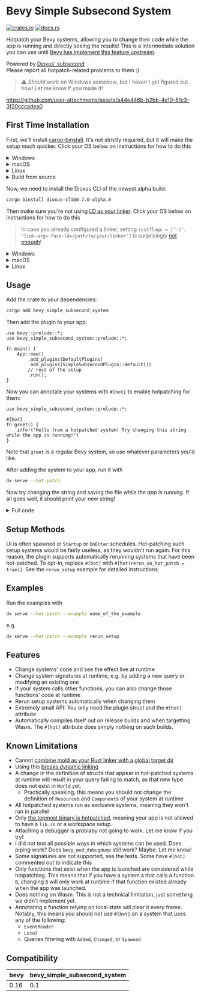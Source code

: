 # Bevy Simple Subsecond System

[![crates.io](https://img.shields.io/crates/v/bevy_simple_subsecond_system)](https://crates.io/crates/bevy_simple_subsecond_system)
[![docs.rs](https://docs.rs/bevy_simple_subsecond_system/badge.svg)](https://docs.rs/bevy_simple_subsecond_system)


Hotpatch your Bevy systems, allowing you to change their code while the app is running and directly seeing the results!
This is a intermediate solution you can use until [Bevy has implement this feature upstream](https://github.com/bevyengine/bevy/issues/19296).

Powered by [Dioxus' subsecond](https://github.com/DioxusLabs/dioxus/releases/tag/v0.7.0-alpha.0#rust-hot-patching)  
Please report all hotpatch-related problems to them :)

> ⚠️ *Should* work on Windows *somehow*, but I haven't yet figured out how! Let me know if you made it!



<https://github.com/user-attachments/assets/a44e446b-b2bb-4e10-81c3-3f20cccadea0>



## First Time Installation

First, we'll install [cargo-binstall](https://github.com/cargo-bins/cargo-binstall). It's not strictly required, but it will make the setup much quicker.
Click your OS below on instructions for how to do this
<details>
<summary>
Windows
</summary>

```pwsh
Set-ExecutionPolicy Unrestricted -Scope Process; iex (iwr "https://raw.githubusercontent.com/cargo-bins/cargo-binstall/main/install-from-binstall-release.ps1").Content
```

</details>

<details>
<summary>
macOS
</summary>

```sh
brew install cargo-binstall
```
or, if you don't use `brew`, same as on Linux.
</details>

<details>
<summary>
Linux
</summary>

```sh
curl -L --proto '=https' --tlsv1.2 -sSf https://raw.githubusercontent.com/cargo-bins/cargo-binstall/main/install-from-binstall-release.sh | bash
```
</details>
<details>
<summary>
Build from source
</summary>

```sh
cargo install cargo-binstall
```
</details>

Now, we need to install the Dioxus CLI of the newest alpha build:
```sh
cargo binstall dioxus-cli@0.7.0-alpha.0
```


Then make sure you're not using [LD as your linker](https://github.com/DioxusLabs/dioxus/issues/4144).
Click your OS below on instructions for how to do this

> In case you already configured a linker, setting `rustflags = ["-C", "link-arg=-fuse-ld=/path/to/your/linker"]` is surprisingly [not enough](https://github.com/DioxusLabs/dioxus/issues/4146)!

<details>
<summary>
Windows
</summary>

Sorry friend, I didn't test this. All I know is that you can install `rust-lld.exe` by running

```sh
cargo binstall cargo-binutils
rustup component add llvm-tools-preview
```

</details>

<details>
<summary>
macOS
</summary>

You're in luck! The default linker on macOS is already something other than LD. You don't have to change a thing :)
</details>

<details>
<summary>
Linux
</summary>

Download `clang` and [`mold`](https://github.com/rui314/mold) for your distribution, e.g.
```sh
sudo apt-get install clang mold
```
Then, replace your system `ld` with a symlink to `mold`. The most brutal way to do this is:
```sh
cd /usr/bin
sudo mv ld ld-real
sudo ln -s mold ld
```

On NixOS you can do this in a shell by replacing:
```nix
pkgs.mkShell {
    # ..
}
```
with:
```nix
pkgs.mkShell.override {
    stdenv = pkgs.stdenvAdapters.useMoldLinker pkgs.clangStdenv;
} {
    # ..
}
```

</details>

## Usage

Add the crate to your dependencies:

```sh
cargo add bevy_simple_subsecond_system
```
Then add the plugin to your app:

```rust,ignore
use bevy::prelude::*;
use bevy_simple_subsecond_system::prelude::*;

fn main() {
    App::new()
        .add_plugins(DefaultPlugins)
        .add_plugins(SimpleSubsecondPlugin::default())
        // rest of the setup
        .run();
}

```

Now you can annotate your systems with `#[hot]` to enable hotpatching for them:

```rust,ignore
use bevy_simple_subsecond_system::prelude::*;

#[hot]
fn greet() {
    info!("Hello from a hotpatched system! Try changing this string while the app is running!")
}
```
Note that `greet` is a regular Bevy system, so use whatever parameters you'd like.

After adding the system to your app, run it with

```sh
dx serve --hot-patch
```

Now try changing the string and saving the file *while the app is running*. If all goes well, it should print your new string!

<details>
<summary>Full code</summary>

```rust,ignore
use bevy::prelude::*;
use bevy_simple_subsecond_system::prelude::*;

fn main() {
    App::new()
        .add_plugins(DefaultPlugins)
        .add_plugins(SimpleSubsecondPlugin::default())
        .add_systems(Update, greet)
        .run();
}

#[hot]
fn greet() {
    info!("Hello from a hotpatched system! Try changing this string while the app is running!")
}
```

</details>

## Setup Methods

UI is often spawned in `Startup` or `OnEnter` schedules. Hot-patching such setup systems would be fairly useless, as they wouldn't run again.
For this reason, the plugin supports automatically rerunning systems that have been hot-patched. To opt-in, replace `#[hot]` with `#[hot(rerun_on_hot_patch = true)]`.
See the `rerun_setup` example for detailed instructions.

## Examples

Run the examples with
```sh
dx serve --hot-patch --example name_of_the_example
```

e.g.
```sh
dx serve --hot-patch --example rerun_setup
```

## Features

- Change systems' code and see the effect live at runtime
- Change system signatures at runtime, e.g. by adding a new query or modifying an existing one
- If your system calls other functions, you can also change those functions' code at runtime
- Rerun setup systems automatically when changing them
- Extremely small API: You only need the plugin struct and the `#[hot]` attribute
- Automatically compiles itself out on release builds and when targetting Wasm. The `#[hot]` attribute does simply nothing on such builds.

## Known Limitations

- Cannot [combine mold as your Rust linker with a global target dir](https://github.com/DioxusLabs/dioxus/issues/4149)
- Using this [breaks dynamic linking](https://github.com/DioxusLabs/dioxus/issues/4154)
- A change in the definition of structs that appear in hot-patched systems at runtime will result in your query failing to match, as that new type does not exist in `World` yet.
  - Practically speaking, this means you should not change the definition of `Resource`s and `Component`s of your system at runtime
- All hotpatched systems run as exclusive systems, meaning they won't run in parallel
- Only [the topmost binary is hotpatched](https://github.com/DioxusLabs/dioxus/issues/4160), meaning your app is not allowed to have a `lib.rs` or a workspace setup.
- Attaching a debugger is problaby not going to work. Let me know if you try!
- I did not test all possible ways in which systems can be used. Does piping work? Does `bevy_mod_debugdump` still work? Maybe. Let me know!
- Some signatures are not supported, see the tests. Some have `#[hot]` commented out to indicate this
- Only functions that exist when the app is launched are considered while hotpatching. This means that if you have a system `A` that calls a function `B`, 
  changing `B` will only work at runtime if that function existed already when the app was launched.
- Does nothing on Wasm. This is not a technical limitation, just something we didn't implement yet.
- Annotating a function relying on local state will clear it every frame. Notably, this means you should not use `#[hot]` on a system that uses any of the following:
  - `EventReader`
  - `Local`
  - Queries filtering with `Added`, `Changed`, or `Spawned`

## Compatibility

| bevy        | bevy_simple_subsecond_system |
|-------------|------------------------|
| 0.16        | 0.1                    |
